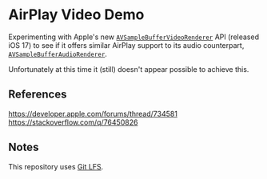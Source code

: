 # AirPlay Video Demo

Experimenting with Apple's new [`AVSampleBufferVideoRenderer`](https://developer.apple.com/documentation/avfoundation/avsamplebuffervideorenderer) API (released iOS 17) to see if it offers similar AirPlay support to its audio counterpart, [`AVSampleBufferAudioRenderer`](https://developer.apple.com/documentation/avfoundation/avsamplebufferaudiorenderer).

Unfortunately at this time it (still) doesn't appear possible to achieve this.

## References
https://developer.apple.com/forums/thread/734581
https://stackoverflow.com/q/76450826

## Notes
This repository uses [Git LFS](https://git-lfs.com/).

